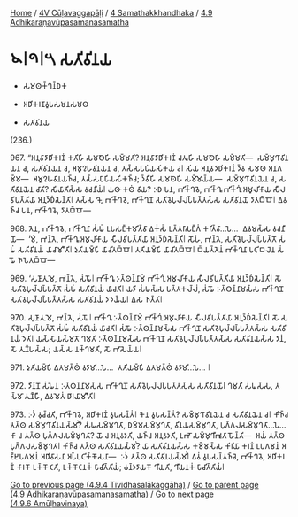 
[Home](/) / [4V Cūḷavaggapāḷi](../../../4V.md) / [4 Samathakkhandhaka](../../4.md) / [4.9 Adhikaraṇavūpasamanasamatha](../4.9.md)

# 𑁪𑁇𑁯𑁇𑁫 𑀲𑀢𑀺𑀯𑀺𑀦𑀬

* 𑀲𑀫𑀣𑀓𑁆𑀔𑀦𑁆𑀥𑀓

* 𑀅𑀥𑀺𑀓𑀭𑀡𑀯𑀽𑀧𑀲𑀫𑀦𑀲𑀫𑀣

* 𑀲𑀢𑀺𑀯𑀺𑀦𑀬

(236.)

967\. “𑀅𑀦𑀼𑀯𑀸𑀤𑀸𑀥𑀺𑀓𑀭𑀡𑀁 𑀓𑀢𑀺𑀳𑀺 𑀲𑀫𑀣𑁂𑀳𑀺 𑀲𑀫𑁆𑀫𑀢𑀺? 𑀅𑀦𑀼𑀯𑀸𑀤𑀸𑀥𑀺𑀓𑀭𑀡𑀁 𑀘𑀢𑀽𑀳𑀺 𑀲𑀫𑀣𑁂𑀳𑀺 𑀲𑀫𑁆𑀫𑀢𑀺—  𑀲𑀫𑁆𑀫𑀼𑀔𑀸𑀯𑀺𑀦𑀬𑁂𑀦 𑀘, 𑀲𑀢𑀺𑀯𑀺𑀦𑀬𑁂𑀦 𑀘, 𑀅𑀫𑀽𑀍𑀳𑀯𑀺𑀦𑀬𑁂𑀦 𑀘, 𑀢𑀲𑁆𑀲𑀧𑀸𑀧𑀺𑀬𑀲𑀺𑀓𑀸𑀬 𑀘𑁇 𑀲𑀺𑀬𑀸 𑀅𑀦𑀼𑀯𑀸𑀤𑀸𑀥𑀺𑀓𑀭𑀡𑀁 𑀤𑁆𑀯𑁂 𑀲𑀫𑀣𑁂 𑀅𑀦𑀸𑀕𑀫𑁆𑀫—  𑀅𑀫𑀽𑀍𑀳𑀯𑀺𑀦𑀬𑀜𑁆𑀘, 𑀢𑀲𑁆𑀲𑀧𑀸𑀧𑀺𑀬𑀲𑀺𑀓𑀜𑁆𑀘; 𑀤𑁆𑀯𑀻𑀳𑀺 𑀲𑀫𑀣𑁂𑀳𑀺 𑀲𑀫𑁆𑀫𑁂𑀬𑁆𑀬—  𑀲𑀫𑁆𑀫𑀼𑀔𑀸𑀯𑀺𑀦𑀬𑁂𑀦 𑀘, 𑀲𑀢𑀺𑀯𑀺𑀦𑀬𑁂𑀦 𑀘𑀸𑀢𑀺? 𑀲𑀺𑀬𑀸𑀢𑀺𑀲𑁆𑀲 𑀯𑀘𑀦𑀻𑀬𑀁𑁇 𑀬𑀣𑀸 𑀓𑀣𑀁 𑀯𑀺𑀬? 𑀇𑀥 𑀧𑀦, 𑀪𑀺𑀓𑁆𑀔𑀯𑁂, 𑀪𑀺𑀓𑁆𑀔𑀽 𑀪𑀺𑀓𑁆𑀔𑀼𑀁 𑀅𑀫𑀽𑀮𑀺𑀓𑀸𑀬 𑀲𑀻𑀮𑀯𑀺𑀧𑀢𑁆𑀢𑀺𑀬𑀸 𑀅𑀦𑀼𑀤𑁆𑀥𑀁𑀲𑁂𑀦𑁆𑀢𑀺𑁇 𑀢𑀲𑁆𑀲 𑀔𑁄, 𑀪𑀺𑀓𑁆𑀔𑀯𑁂, 𑀪𑀺𑀓𑁆𑀔𑀼𑀦𑁄 𑀲𑀢𑀺𑀯𑁂𑀧𑀼𑀮𑁆𑀮𑀧𑁆𑀧𑀢𑁆𑀢𑀲𑁆𑀲 𑀲𑀢𑀺𑀯𑀺𑀦𑀬𑁄 𑀤𑀸𑀢𑀩𑁆𑀩𑁄𑁇 𑀏𑀯𑀜𑁆𑀘 𑀧𑀦, 𑀪𑀺𑀓𑁆𑀔𑀯𑁂, 𑀤𑀸𑀢𑀩𑁆𑀩𑁄—

968\. 𑀢𑁂𑀦, 𑀪𑀺𑀓𑁆𑀔𑀯𑁂, 𑀪𑀺𑀓𑁆𑀔𑀼𑀦𑀸 𑀲𑀁𑀖𑀁 𑀉𑀧𑀲𑀗𑁆𑀓𑀫𑀺𑀢𑁆𑀯𑀸 𑀏𑀓𑀁𑀲𑀁 𑀉𑀢𑁆𑀢𑀭𑀸𑀲𑀗𑁆𑀕𑀁 𑀓𑀭𑀺𑀢𑁆𑀯𑀸…𑀧𑁂…  𑀏𑀯𑀫𑀲𑁆𑀲 𑀯𑀘𑀦𑀻𑀬𑁄—  ‘𑀫𑀁, 𑀪𑀦𑁆𑀢𑁂, 𑀪𑀺𑀓𑁆𑀔𑀽 𑀅𑀫𑀽𑀮𑀺𑀓𑀸𑀬 𑀲𑀻𑀮𑀯𑀺𑀧𑀢𑁆𑀢𑀺𑀬𑀸 𑀅𑀦𑀼𑀤𑁆𑀥𑀁𑀲𑁂𑀦𑁆𑀢𑀺𑁇 𑀲𑁄𑀳𑀁, 𑀪𑀦𑁆𑀢𑁂, 𑀲𑀢𑀺𑀯𑁂𑀧𑀼𑀮𑁆𑀮𑀧𑁆𑀧𑀢𑁆𑀢𑁄 𑀲𑀁𑀖𑀁 𑀲𑀢𑀺𑀯𑀺𑀦𑀬𑀁 𑀬𑀸𑀘𑀸𑀫𑀻’𑀢𑀺𑁇 𑀤𑀼𑀢𑀺𑀬𑀫𑁆𑀧𑀺 𑀬𑀸𑀘𑀺𑀢𑀩𑁆𑀩𑁄𑁇 𑀢𑀢𑀺𑀬𑀫𑁆𑀧𑀺 𑀬𑀸𑀘𑀺𑀢𑀩𑁆𑀩𑁄𑁇 𑀩𑁆𑀬𑀢𑁆𑀢𑁂𑀦𑀁 𑀪𑀺𑀓𑁆𑀔𑀼𑀦𑀸 𑀧𑀝𑀺𑀩𑀮𑁂𑀦 𑀲𑀁𑀖𑁄 𑀜𑀸𑀧𑁂𑀢𑀩𑁆𑀩𑁄—

969\. ‘𑀲𑀼𑀡𑀸𑀢𑀼 𑀫𑁂, 𑀪𑀦𑁆𑀢𑁂, 𑀲𑀁𑀖𑁄𑁇 𑀪𑀺𑀓𑁆𑀔𑀽 𑀇𑀢𑁆𑀣𑀦𑁆𑀦𑀸𑀫𑀁 𑀪𑀺𑀓𑁆𑀔𑀼𑀁 𑀅𑀫𑀽𑀮𑀺𑀓𑀸𑀬 𑀲𑀻𑀮𑀯𑀺𑀧𑀢𑁆𑀢𑀺𑀬𑀸 𑀅𑀦𑀼𑀤𑁆𑀥𑀁𑀲𑁂𑀦𑁆𑀢𑀺𑁇 𑀲𑁄 𑀲𑀢𑀺𑀯𑁂𑀧𑀼𑀮𑁆𑀮𑀧𑁆𑀧𑀢𑁆𑀢𑁄 𑀲𑀁𑀖𑀁 𑀲𑀢𑀺𑀯𑀺𑀦𑀬𑀁 𑀬𑀸𑀘𑀢𑀺𑁇 𑀬𑀤𑀺 𑀲𑀁𑀖𑀲𑁆𑀲 𑀧𑀢𑁆𑀢𑀓𑀮𑁆𑀮𑀁, 𑀲𑀁𑀖𑁄 𑀇𑀢𑁆𑀣𑀦𑁆𑀦𑀸𑀫𑀲𑁆𑀲 𑀪𑀺𑀓𑁆𑀔𑀼𑀦𑁄 𑀲𑀢𑀺𑀯𑁂𑀧𑀼𑀮𑁆𑀮𑀧𑁆𑀧𑀢𑁆𑀢𑀲𑁆𑀲 𑀲𑀢𑀺𑀯𑀺𑀦𑀬𑀁 𑀤𑀤𑁂𑀬𑁆𑀬𑁇 𑀏𑀲𑀸 𑀜𑀢𑁆𑀢𑀺𑁇

970\. 𑀲𑀼𑀡𑀸𑀢𑀼 𑀫𑁂, 𑀪𑀦𑁆𑀢𑁂, 𑀲𑀁𑀖𑁄𑁇 𑀪𑀺𑀓𑁆𑀔𑀽 𑀇𑀢𑁆𑀣𑀦𑁆𑀦𑀸𑀫𑀁 𑀪𑀺𑀓𑁆𑀔𑀼𑀁 𑀅𑀫𑀽𑀮𑀺𑀓𑀸𑀬 𑀲𑀻𑀮𑀯𑀺𑀧𑀢𑁆𑀢𑀺𑀬𑀸 𑀅𑀦𑀼𑀤𑁆𑀥𑀁𑀲𑁂𑀦𑁆𑀢𑀺𑁇 𑀲𑁄 𑀲𑀢𑀺𑀯𑁂𑀧𑀼𑀮𑁆𑀮𑀧𑁆𑀧𑀢𑁆𑀢𑁄 𑀲𑀁𑀖𑀁 𑀲𑀢𑀺𑀯𑀺𑀦𑀬𑀁 𑀬𑀸𑀘𑀢𑀺𑁇 𑀲𑀁𑀖𑁄 𑀇𑀢𑁆𑀣𑀦𑁆𑀦𑀸𑀫𑀲𑁆𑀲 𑀪𑀺𑀓𑁆𑀔𑀼𑀦𑁄 𑀲𑀢𑀺𑀯𑁂𑀧𑀼𑀮𑁆𑀮𑀧𑁆𑀧𑀢𑁆𑀢𑀲𑁆𑀲 𑀲𑀢𑀺𑀯𑀺𑀦𑀬𑀁 𑀤𑁂𑀢𑀺𑁇 𑀬𑀲𑁆𑀲𑀸𑀬𑀲𑁆𑀫𑀢𑁄 𑀔𑀫𑀢𑀺 𑀇𑀢𑁆𑀣𑀦𑁆𑀦𑀸𑀫𑀲𑁆𑀲 𑀪𑀺𑀓𑁆𑀔𑀼𑀦𑁄 𑀲𑀢𑀺𑀯𑁂𑀧𑀼𑀮𑁆𑀮𑀧𑁆𑀧𑀢𑁆𑀢𑀲𑁆𑀲 𑀲𑀢𑀺𑀯𑀺𑀦𑀬𑀲𑁆𑀲 𑀤𑀸𑀦𑀁, 𑀲𑁄 𑀢𑀼𑀡𑁆𑀳𑀲𑁆𑀲; 𑀬𑀲𑁆𑀲 𑀦𑀓𑁆𑀔𑀫𑀢𑀺, 𑀲𑁄 𑀪𑀸𑀲𑁂𑀬𑁆𑀬𑁇

971\. 𑀤𑀼𑀢𑀺𑀬𑀫𑁆𑀧𑀺 𑀏𑀢𑀫𑀢𑁆𑀣𑀁 𑀯𑀤𑀸𑀫𑀺…𑀧𑁂…  𑀢𑀢𑀺𑀬𑀫𑁆𑀧𑀺 𑀏𑀢𑀫𑀢𑁆𑀣𑀁 𑀯𑀤𑀸𑀫𑀺…𑀧𑁂… 𑁇

972\. 𑀤𑀺𑀦𑁆𑀦𑁄 𑀲𑀁𑀖𑁂𑀦 𑀇𑀢𑁆𑀣𑀦𑁆𑀦𑀸𑀫𑀲𑁆𑀲 𑀪𑀺𑀓𑁆𑀔𑀼𑀦𑁄 𑀲𑀢𑀺𑀯𑁂𑀧𑀼𑀮𑁆𑀮𑀧𑁆𑀧𑀢𑁆𑀢𑀲𑁆𑀲 𑀲𑀢𑀺𑀯𑀺𑀦𑀬𑁄𑁇 𑀔𑀫𑀢𑀺 𑀲𑀁𑀖𑀲𑁆𑀲, 𑀢𑀲𑁆𑀫𑀸 𑀢𑀼𑀡𑁆𑀳𑀻, 𑀏𑀯𑀫𑁂𑀢𑀁 𑀥𑀸𑀭𑀬𑀸𑀫𑀻’𑀢𑀺𑁇

973\. 𑀇𑀤𑀁 𑀯𑀼𑀘𑁆𑀘𑀢𑀺, 𑀪𑀺𑀓𑁆𑀔𑀯𑁂, 𑀅𑀥𑀺𑀓𑀭𑀡𑀁 𑀯𑀽𑀧𑀲𑀦𑁆𑀢𑀁𑁇 𑀓𑁂𑀦 𑀯𑀽𑀧𑀲𑀦𑁆𑀢𑀁? 𑀲𑀫𑁆𑀫𑀼𑀔𑀸𑀯𑀺𑀦𑀬𑁂𑀦 𑀘 𑀲𑀢𑀺𑀯𑀺𑀦𑀬𑁂𑀦 𑀘𑁇 𑀓𑀺𑀜𑁆𑀘 𑀢𑀢𑁆𑀣 𑀲𑀫𑁆𑀫𑀼𑀔𑀸𑀯𑀺𑀦𑀬𑀲𑁆𑀫𑀺𑀁? 𑀲𑀁𑀖𑀲𑀫𑁆𑀫𑀼𑀔𑀢𑀸, 𑀥𑀫𑁆𑀫𑀲𑀫𑁆𑀫𑀼𑀔𑀢𑀸, 𑀯𑀺𑀦𑀬𑀲𑀫𑁆𑀫𑀼𑀔𑀢𑀸, 𑀧𑀼𑀕𑁆𑀕𑀮𑀲𑀫𑁆𑀫𑀼𑀔𑀢𑀸…𑀧𑁂…  𑀓𑀸 𑀘 𑀢𑀢𑁆𑀣 𑀧𑀼𑀕𑁆𑀕𑀮𑀲𑀫𑁆𑀫𑀼𑀔𑀢𑀸? 𑀬𑁄 𑀘 𑀅𑀦𑀼𑀯𑀤𑀢𑀺, 𑀬𑀜𑁆𑀘 𑀅𑀦𑀼𑀯𑀤𑀢𑀺, 𑀉𑀪𑁄 𑀲𑀫𑁆𑀫𑀼𑀔𑀻𑀪𑀽𑀢𑀸 𑀳𑁄𑀦𑁆𑀢𑀺—  𑀅𑀬𑀁 𑀢𑀢𑁆𑀣 𑀧𑀼𑀕𑁆𑀕𑀮𑀲𑀫𑁆𑀫𑀼𑀔𑀢𑀸𑁇 𑀓𑀺𑀜𑁆𑀘 𑀢𑀢𑁆𑀣 𑀲𑀢𑀺𑀯𑀺𑀦𑀬𑀲𑁆𑀫𑀺𑀁? 𑀬𑀸 𑀲𑀢𑀺𑀯𑀺𑀦𑀬𑀲𑁆𑀲 𑀓𑀫𑁆𑀫𑀲𑁆𑀲 𑀓𑀺𑀭𑀺𑀬𑀸 𑀓𑀭𑀡𑀁 𑀉𑀧𑀕𑀫𑀦𑀁 𑀅𑀚𑁆𑀛𑀼𑀧𑀕𑀫𑀦𑀁 𑀅𑀥𑀺𑀯𑀸𑀲𑀦𑀸 𑀅𑀧𑁆𑀧𑀝𑀺𑀓𑁆𑀓𑁄𑀲𑀦𑀸—  𑀇𑀤𑀁 𑀢𑀢𑁆𑀣 𑀲𑀢𑀺𑀯𑀺𑀦𑀬𑀲𑁆𑀫𑀺𑀁𑁇 𑀏𑀯𑀁 𑀯𑀽𑀧𑀲𑀦𑁆𑀢𑀜𑁆𑀘𑁂, 𑀪𑀺𑀓𑁆𑀔𑀯𑁂, 𑀅𑀥𑀺𑀓𑀭𑀡𑀁 𑀓𑀸𑀭𑀓𑁄 𑀉𑀓𑁆𑀓𑁄𑀝𑁂𑀢𑀺, 𑀉𑀓𑁆𑀓𑁄𑀝𑀦𑀓𑀁 𑀧𑀸𑀘𑀺𑀢𑁆𑀢𑀺𑀬𑀁; 𑀙𑀦𑁆𑀤𑀤𑀸𑀬𑀓𑁄 𑀔𑀻𑀬𑀢𑀺, 𑀔𑀻𑀬𑀦𑀓𑀁 𑀧𑀸𑀘𑀺𑀢𑁆𑀢𑀺𑀬𑀁𑁇

[Go to previous page (4.9.4 Tividhasalākaggāha)](4.9.4.md) / [Go to parent page (4.9 Adhikaraṇavūpasamanasamatha)](../4.9.md) / [Go to next page (4.9.6 Amūḷhavinaya)](4.9.6.md)


